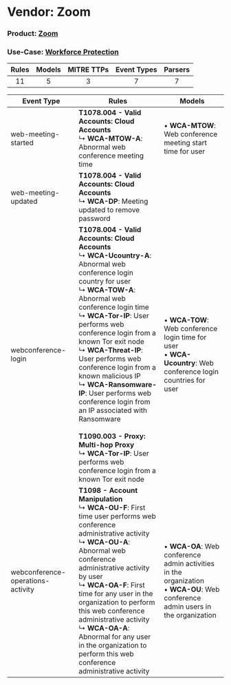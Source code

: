 Vendor: Zoom
============
### Product: [Zoom](../ds_zoom_zoom.md)
### Use-Case: [Workforce Protection](../../../../UseCases/uc_workforce_protection.md)

| Rules | Models | MITRE TTPs | Event Types | Parsers |
|:-----:|:------:|:----------:|:-----------:|:-------:|
|  11   |   5    |     3      |      7      |    7    |

| Event Type                        | Rules                                                                                                                                                                                                                                                                                                                                                                                                                                                                                                                                                                                                                     | Models                                                                                                                                    |
| --------------------------------- | ------------------------------------------------------------------------------------------------------------------------------------------------------------------------------------------------------------------------------------------------------------------------------------------------------------------------------------------------------------------------------------------------------------------------------------------------------------------------------------------------------------------------------------------------------------------------------------------------------------------------- | ----------------------------------------------------------------------------------------------------------------------------------------- |
| web-meeting-started               | <b>T1078.004 - Valid Accounts: Cloud Accounts</b><br> ↳ <b>WCA-MTOW-A</b>: Abnormal web conference meeting time                                                                                                                                                                                                                                                                                                                                                                                                                                                                                                           |  • <b>WCA-MTOW</b>: Web conference meeting start time for user                                                                            |
| web-meeting-updated               | <b>T1078.004 - Valid Accounts: Cloud Accounts</b><br> ↳ <b>WCA-DP</b>: Meeting updated to remove password                                                                                                                                                                                                                                                                                                                                                                                                                                                                                                                 |                                                                                                                                           |
| webconference-login               | <b>T1078.004 - Valid Accounts: Cloud Accounts</b><br> ↳ <b>WCA-Ucountry-A</b>: Abnormal web conference login country for user<br> ↳ <b>WCA-TOW-A</b>: Abnormal web conference login time<br> ↳ <b>WCA-Tor-IP</b>: User performs web conference login from a known Tor exit node<br> ↳ <b>WCA-Threat-IP</b>: User performs web conference login from a known malicious IP<br> ↳ <b>WCA-Ransomware-IP</b>: User performs web conference login from an IP associated with Ransomware<br><br><b>T1090.003 - Proxy: Multi-hop Proxy</b><br> ↳ <b>WCA-Tor-IP</b>: User performs web conference login from a known Tor exit node |  • <b>WCA-TOW</b>: Web conference login time for user<br> • <b>WCA-Ucountry</b>: Web conference login countries for user                  |
| webconference-operations-activity | <b>T1098 - Account Manipulation</b><br> ↳ <b>WCA-OU-F</b>: First time user performs web conference administrative activity<br> ↳ <b>WCA-OU-A</b>: Abnormal web conference administrative activity by user<br> ↳ <b>WCA-OA-F</b>: First time for any user in the organization to perform this web conference administrative activity<br> ↳ <b>WCA-OA-A</b>: Abnormal for any user in the organization to perform this web conference administrative activity                                                                                                                                                               |  • <b>WCA-OA</b>: Web conference admin activities in the organization<br> • <b>WCA-OU</b>: Web conference admin users in the organization |